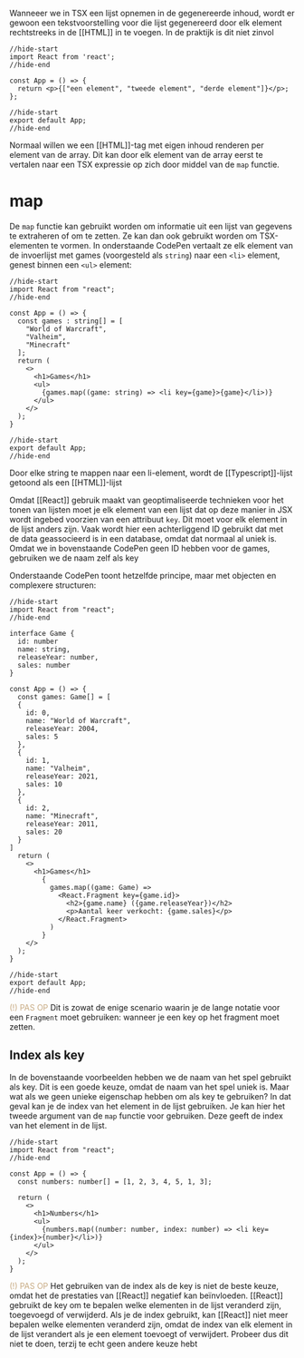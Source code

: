 Wanneeer we in TSX een lijst opnemen in de gegenereerde inhoud, wordt er gewoon een tekstvoorstelling voor die lijst gegenereerd door elk element rechtstreeks in de [[HTML]] in te voegen. In de praktijk is dit niet zinvol
```tsx
//hide-start
import React from 'react';
//hide-end

const App = () => {
  return <p>{["een element", "tweede element", "derde element"]}</p>;
};

//hide-start
export default App;
//hide-end
```
Normaal willen we een [[HTML]]-tag met eigen inhoud renderen per element van de array. Dit kan door elk element van de array eerst te vertalen naar een TSX expressie op zich door middel van de `map` functie.

# map
De `map` functie kan gebruikt worden om informatie uit een lijst van gegevens te extraheren of om te zetten. Ze kan dan ook gebruikt worden om TSX-elementen te vormen. In onderstaande CodePen vertaalt ze elk element van de invoerlijst met games (voorgesteld als `string`) naar een `<li>` element, genest binnen een `<ul>` element:
```tsx
//hide-start
import React from "react";
//hide-end

const App = () => {
  const games : string[] = [
    "World of Warcraft",
    "Valheim",
    "Minecraft"
  ];
  return (
    <>
      <h1>Games</h1>
      <ul>
        {games.map((game: string) => <li key={game}>{game}</li>)}
      </ul>
    </>
  );
}

//hide-start
export default App;
//hide-end
```
Door elke string te mappen naar een li-element, wordt de [[Typescript]]-lijst getoond als een [[HTML]]-lijst

Omdat [[React]] gebruik maakt van geoptimaliseerde technieken voor het tonen van lijsten moet je elk element van een lijst dat op deze manier in JSX wordt ingebed voorzien van een attribuut `key`. Dit moet voor elk element in de lijst anders zijn. Vaak wordt hier een achterliggend ID gebruikt dat met de data geassocieerd is in een database, omdat dat normaal al uniek is. Omdat we in bovenstaande CodePen geen ID hebben voor de games, gebruiken we de naam zelf als key

Onderstaande CodePen toont hetzelfde principe, maar met objecten en complexere structuren:
```tsx
//hide-start
import React from "react";
//hide-end

interface Game {
  id: number
  name: string,
  releaseYear: number,
  sales: number
}

const App = () => {
  const games: Game[] = [
  {
    id: 0,
    name: "World of Warcraft",
    releaseYear: 2004,
    sales: 5
  },
  {
    id: 1,
    name: "Valheim",
    releaseYear: 2021,
    sales: 10
  },
  {
    id: 2,
    name: "Minecraft",
    releaseYear: 2011,
    sales: 20
  }
]
  return (
    <>
      <h1>Games</h1>
        {
          games.map((game: Game) =>
            <React.Fragment key={game.id}>
              <h2>{game.name} ({game.releaseYear})</h2>
              <p>Aantal keer verkocht: {game.sales}</p>
            </React.Fragment>
          )
        }
    </>
  );
}

//hide-start
export default App;
//hide-end
```

<span style="color:#c8ab83;">(!) PAS OP</span>
Dit is zowat de enige scenario waarin je de lange notatie voor een `Fragment` moet gebruiken: wanneer je een key op het fragment moet zetten.

## Index als key
In de bovenstaande voorbeelden hebben we de naam van het spel gebruikt als key. Dit is een goede keuze, omdat de naam van het spel uniek is. Maar wat als we geen unieke eigenschap hebben om als key te gebruiken? In dat geval kan je de index van het element in de lijst gebruiken. Je kan hier het tweede argument van de `map` functie voor gebruiken. Deze geeft de index van het element in de lijst.
```tsx
//hide-start
import React from "react";
//hide-end

const App = () => {
  const numbers: number[] = [1, 2, 3, 4, 5, 1, 3];

  return (
    <>
      <h1>Numbers</h1>
      <ul>
        {numbers.map((number: number, index: number) => <li key={index}>{number}</li>)}
      </ul>
    </>
  );
}
```
<span style="color:#c8ab83;">(!) PAS OP</span>
Het gebruiken van de index als de key is niet de beste keuze, omdat het de prestaties van [[React]] negatief kan beïnvloeden. [[React]] gebruikt de key om te bepalen welke elementen in de lijst veranderd zijn, toegevoegd of verwijderd. Als je de index gebruikt, kan [[React]] niet meer bepalen welke elementen veranderd zijn, omdat de index van elk element in de lijst verandert als je een element toevoegt of verwijdert. Probeer dus dit niet te doen, terzij te echt geen andere keuze hebt